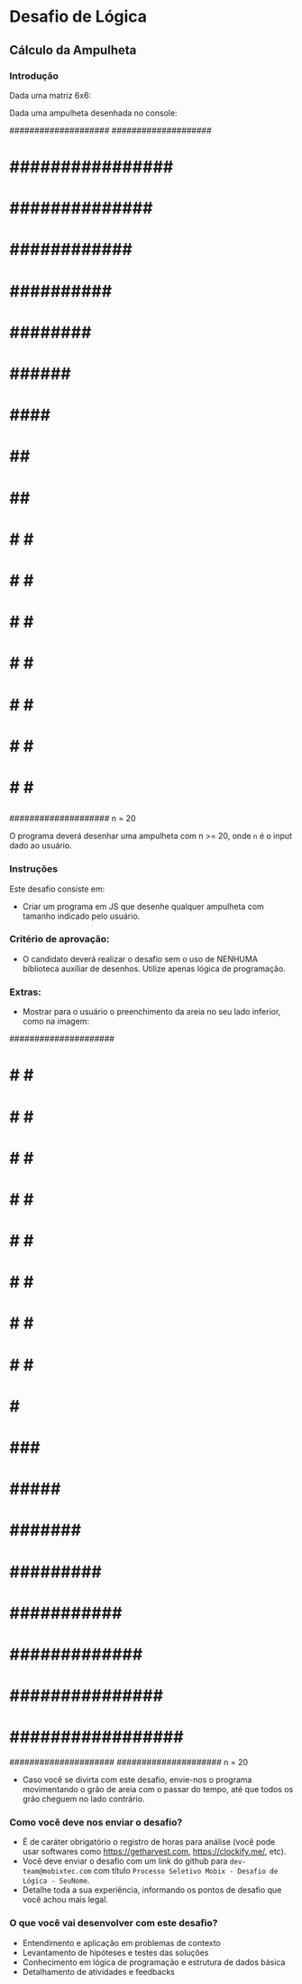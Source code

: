 # Desafio de Lógica

## Cálculo da Ampulheta

### Introdução 

Dada uma matriz 6x6:

Dada uma ampulheta desenhada no console:

####################
####################
# ################ #
#  ##############  #
#   ############   #
#    ##########    #
#     ########     #
#      ######      #
#       ####       #
#        ##        #
#        ##        #
#       #  #       #
#      #    #      #
#     #      #     #
#    #        #    #
#   #          #   #
#  #            #  #
# #              # #
##                ##
####################
n = 20

O programa deverá desenhar uma ampulheta com n >= 20, onde `n` é o input dado ao usuário.

### Instruções 

Este desafio consiste em:

- Criar um programa em JS que desenhe qualquer ampulheta com tamanho indicado pelo usuário.


### Critério de aprovação:
- O candidato deverá realizar o desafio sem o uso de NENHUMA biblioteca auxiliar de desenhos. Utilize apenas lógica de programação.

### Extras:
- Mostrar para o usuário o preenchimento da areia no seu lado inferior, como na imagem: 

#####################
##                 ##
# #               # #
#  #             #  #
#   #           #   #
#    #         #    #
#     #       #     #
#      #     #      #
#       #   #       #
#        # #        #
#         #         #
#        ###        #
#       #####       #
#      #######      #
#     #########     #
#    ###########    #
#   #############   #
#  ###############  #
# ################# #
#####################
#####################
n = 20

- Caso você se divirta com este desafio, envie-nos o programa movimentando o grão de areia com o passar do tempo, até que todos os grão cheguem no lado contrário.

### Como você deve nos enviar o desafio?
- É de caráter obrigatório o registro de horas para análise (você pode usar softwares como https://getharvest.com, https://clockify.me/, etc).
- Você deve enviar o desafio com um link do github para `dev-team@mobixtec.com` com título `Processo Seletivo Mobix - Desafio de Lógica - SeuNome`.
- Detalhe toda a sua experiência, informando os pontos de desafio que você achou mais legal.

### O que você vai desenvolver com este desafio?
- Entendimento e aplicação em problemas de contexto
- Levantamento de hipóteses e testes das soluções
- Conhecimento em lógica de programação e estrutura de dados básica
- Detalhamento de atividades e feedbacks
